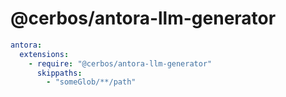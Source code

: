 # @cerbos/antora-llm-generator

```yaml
antora:
  extensions:
    - require: "@cerbos/antora-llm-generator"
      skippaths:
        - "someGlob/**/path"
```
